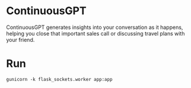 # ContinuousGPT

ContinuousGPT generates insights into your conversation as it happens, helping you close that important sales call or discussing travel plans with your friend.

# Run
```
gunicorn -k flask_sockets.worker app:app 
```